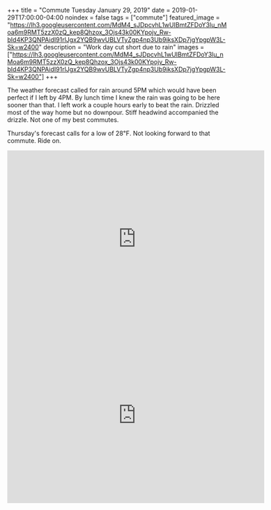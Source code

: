 +++
title =  "Commute Tuesday January 29, 2019"
date = 2019-01-29T17:00:00-04:00
noindex = false
tags = ["commute"]
featured_image = "https://lh3.googleusercontent.com/MdM4_sJDpcvhL1wUIBmtZFDoY3lu_nMoa6m9RMT5zzX0zQ_kep8Qhzox_3Ojs43k00KYpojv_Rw-bId4KP3QNPAidI91rlJgx2YQB9wvUBLVTyZgp4np3Ub9iksXDp7jgYpgpW3L-Sk=w2400"
description = "Work day cut short due to rain"
images = ["https://lh3.googleusercontent.com/MdM4_sJDpcvhL1wUIBmtZFDoY3lu_nMoa6m9RMT5zzX0zQ_kep8Qhzox_3Ojs43k00KYpojv_Rw-bId4KP3QNPAidI91rlJgx2YQB9wvUBLVTyZgp4np3Ub9iksXDp7jgYpgpW3L-Sk=w2400"]
+++

The weather forecast called for rain around 5PM which would have been perfect if I left by 4PM. By lunch time I knew the rain was going to be here sooner than that. I left work a couple hours early to beat the rain. Drizzled most of the way home but no downpour. Stiff headwind accompanied the drizzle. Not one of my best commutes.

Thursday's forecast calls for a low of 28℉. Not looking forward to that commute. Ride on.

<iframe height='405' width='590' frameborder='0' allowtransparency='true' scrolling='no' src='https://www.strava.com/activities/2112048387/embed/30e0a11294c2da476a72a288758512c254a41921'></iframe>

<iframe height='405' width='590' frameborder='0' allowtransparency='true' scrolling='no' src='https://www.strava.com/activities/2110681675/embed/28996ad2ad4d7dcede0fab2d612faa42767d21a9'></iframe>
